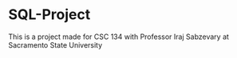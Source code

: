 # SQL-Project
This is a project made for CSC 134 with Professor Iraj Sabzevary at Sacramento State University
